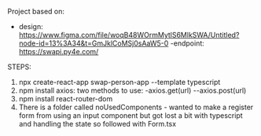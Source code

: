 Project based on:

- design: https://www.figma.com/file/woqB48WOrmMytlS6MlkSWA/Untitled?node-id=13%3A34&t=GmJklCoMSj0sAaW5-0
  -endpoint: https://swapi.py4e.com/

STEPS:

1. npx create-react-app swap-person-app --template typescript
2. npm install axios:
   two methods to use: -axios.get(url) --axios.post(url)
3. npm install react-router-dom
4. There is a folder called noUsedComponents - wanted to make a register form from using an input component but got lost a bit with typescript and handling the state so followed with Form.tsx
